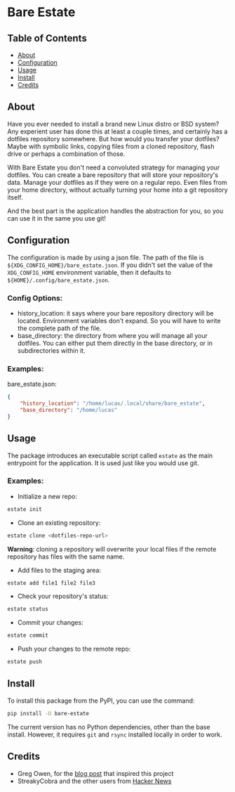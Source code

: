 # Bare Estate

## Table of Contents

- [About](#about)
- [Configuration](#configuration)
- [Usage](#usage)
- [Install](#install)
- [Credits](#credits)

## About

Have you ever needed to install a brand new Linux distro or BSD system? Any
experient user has done this at least a couple times, and certainly has a
dotfiles repository somewhere. But how would you transfer your dotfiles? Maybe
with symbolic links, copying files from a cloned repository, flash drive or
perhaps a combination of those.

With Bare Estate you don't need a convoluted strategy for managing your
dotfiles. You can create a bare repository that will store your repository's
data. Manage your dotfiles as if they were on a regular repo. Even files from
your home directory, without actually turning your home into a git repository
itself.

And the best part is the application handles the abstraction for you,
so you can use it in the same you use git!

## Configuration

The configuration is made by using a json file. The path of the file is
`${XDG_CONFIG_HOME}/bare_estate.json`. If you didn't set the value of the
`XDG_CONFIG_HOME` environment variable, then it defaults to
`${HOME}/.config/bare_estate.json`.

### Config Options:

- history_location: it says where your bare repository directory will be
located. Environment variables don't expand. So you will have to write the
complete path of the file.
- base_directory: the directory from where you will manage all your dotfiles.
You can either put them directly in the base directory, or in subdirectories
within it.

### Examples:

bare_estate.json:
```json
{
    "history_location": "/home/lucas/.local/share/bare_estate",
    "base_directory": "/home/lucas"
}
```

## Usage

The package introduces an executable script called `estate` as the main
entrypoint for the application. It is used just like you would use git.

### Examples:

- Initialize a new repo:
```sh
estate init
```

- Clone an existing repository:
```sh
estate clone <dotfiles-repo-url>
```
**Warning**: cloning a repository will overwrite your local files if the remote
repository has files with the same name.

- Add files to the staging area:
```sh
estate add file1 file2 file3
```

- Check your repository's status:
```sh
estate status
```

- Commit your changes:
```sh
estate commit
```

- Push your changes to the remote repo:
```sh
estate push
```

## Install

To install this package from the PyPI, you can use the command:

```sh
pip install -U bare-estate
```

The current version has no Python dependencies, other than the base install.
However, it requires `git` and `rsync` installed locally in order to work.

## Credits

- Greg Owen, for the [blog post](https://stegosaurusdormant.com/bare-git-repo/)
that inspired this project
- StreakyCobra and the other users from
[Hacker News](https://news.ycombinator.com/item?id=11070797)
